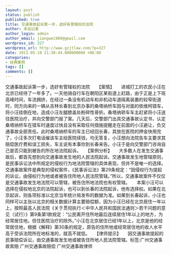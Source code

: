 ```yaml
---
layout: post
status: publish
published: true
title: 交通事故起诉第一步，选好有管辖权的法院
author: 本站记者
author_login: admin
author_email: jiangwei909@gmail.com
wordpress_id: 327
wordpress_url: http://www.gzjtlaw.com/?p=327
date: 2011-05-18 21:30:44.000000000 +08:00
categories:
- 经典案例
tags: []
comments: []
---
```

交通事故起诉第一步，选好有管辖权的法院　　【案情】　　进城打工的农民小汪在北京已经待了一年多了。一天他骑自行车在朝阳区某街道上赶路，由于正是上下班高峰时间，车流拥挤，在经过一条没有机动车和非机动车道隔离装置的较窄街道时，同方向来的一辆从吉林长春到北京办事的桑塔纳桥车因与对面的依维柯错车，将小汪挂倒在地，造成小汪左腿膝盖处粉碎性骨折。桑塔纳轿车车主赶紧将小汪送往医院治疗，并向交警部门报了案。几天后，交警部门出具交通事故认定书，认定桑塔纳桥车在错车时速度过快且没有采取任何措施提醒走在前面的小汪避让，负交通事故全部责任。此时桑塔纳桥车的车主已经回长春，其放在医院的押金快用完了，小汪多次打电话催该车主给医院续钱，均无答复，小汪想向法院告车主要求其赔偿医疗费和误工损失，车主说有本事你到长春来告。小汪于是向交警部门咨询自己是否只能到被告的所在地法院起诉。　　【案例分析】　　大多数人在发生交通事故后，都首先想到向交通事故发生地的人民法院起诉。交通事故发生地管辖原则，是民事诉讼法中所规定的侵权行为地法院管辖的具体表现，但并不是唯一的选择。　　交通事故案件是典型的侵权案件，《民事诉讼法》第29条规定：&ldquo;因侵权行为提起的诉讼，由侵权行为地或者被告住所地人民法院管辖。&rdquo;所以，交通事故案件不仅仅是交通事故发生地法院可以管辖，被告住所地法院也有权管辖。　　本案小汪可以选择在侵权地北京的法院起诉，也可以到长春的法院起诉，他有选择权。如果在北京起诉，则各项标准以北京当年统计局发布的数据为准。如果到长春起诉，小汪也同样可以主张以北京的相关数据计算主要赔偿额，因为小汪已经在北京居住一年以上，按照最高人民法院《关于贯彻执行＜中华人民共和国民法通则＞若干问题的意见（试行）》第9条第1款规定：&ldquo;公民离开住所地最后连续居住1年以上的地方，为经常居住地。但住医院治疗的除外。&rdquo;小汪在北京居住已经1年以上，北京是他的经常居住地，根据《解释》第30条的规定，原告的住所地或经常居住地的收人水平高于受诉法院所在地标准的，就高不就低。　　【律师提示】　　因交通事故提起的民事赔偿诉讼，由交通事故发生地或被告住所地人民法院管辖。标签:广州交通事故索赔 广州交通事故赔偿 广州交通事故律师
